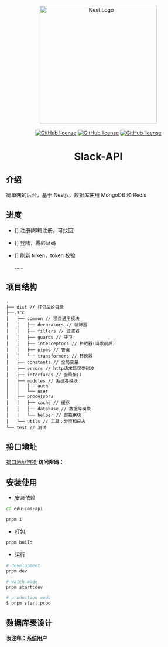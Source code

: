 <div align="center">
  <a href="https://nestjs.com/" target="blank">
  <img src="https://nestjs.com/img/logo_text.svg" width="320" alt="Nest Logo" /></a>
  <br>
  <br>
  <a href="https://github.com/lhj-web/edu-cms-api/blob/main/LICENSE"><img alt="GitHub license" src="https://img.shields.io/github/license/lhj-web/edu-cms-api"></a>
  <a href="https://nestjs.com/"><img alt="GitHub license" src="https://img.shields.io/badge/nest-8.2.6-red"></a>
  <a href="https://typegoose.github.io/typegoose/"><img alt="GitHub license" src="https://img.shields.io/badge/typegoose-9.5.0-blue"></a>
  <h1>Slack-API</h1>
</div>

## 介绍

简单网的后台，基于 Nestjs，数据库使用 MongoDB 和 Redis

## 进度

- [] 注册(邮箱注册，可找回)
- [] 登陆，需验证码
- [] 刷新 token，token 校验

  ......

## 项目结构

```
.
├── dist // 打包后的目录
├── src
│   ├── common // 项目通用模块
│   │   ├── decorators // 装饰器
│   │   ├── filters // 过滤器
│   │   ├── guards // 守卫
│   │   ├── interceptors // 拦截器(请求前后)
│   │   ├── pipes // 管道
│   │   └── transformers // 转换器
│   ├── constants // 全局变量
│   ├── errors // http请求错误类封装
│   ├── interfaces // 全局接口
│   ├── modules // 系统各模块
│   │   ├── auth
│   │   └── user
│   ├── processors
│   │   ├── cache // 缓存
│   │   ├── database // 数据库模块
│   │   └── helper // 邮箱模块
│   └── utils // 工具：分页和日志
└── test // 测试
```

## 接口地址

[接口地址链接]() **访问密码：**

## 安装使用

- 安装依赖

```bash
cd edu-cms-api

pnpm i
```

- 打包

```bash
pnpm build
```

- 运行

```bash
# development
pnpm dev

# watch mode
pnpm start:dev

# production mode
$ pnpm start:prod
```

## 数据库表设计

**表注释：系统用户**
